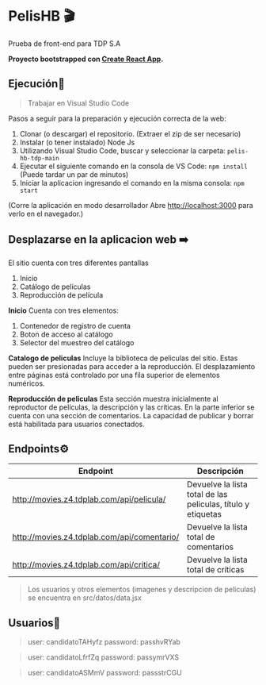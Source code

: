 # PelisHB 🎬 
Prueba de front-end para TDP S.A 

**Proyecto bootstrapped con [Create React App](https://github.com/facebook/create-react-app).**

## Ejecución🔧 
> Trabajar en Visual Studio Code

Pasos a seguir para la preparación y ejecución correcta de la web:
1. Clonar (o descargar) el repositorio. (Extraer el zip de ser necesario)
2. Instalar (o tener instalado) Node Js
3. Utilizando Visual Studio Code, buscar y seleccionar la carpeta: ```pelis-hb-tdp-main```
4. Ejecutar el siguiente comando en la consola de VS Code: ```npm install``` (Puede tardar un par de minutos)
6. Iniciar la aplicacion ingresando el comando en la misma consola: ```npm start```

(Corre la aplicación en modo desarrollador
Abre [http://localhost:3000](http://localhost:3000) para verlo en el navegador.)

## Desplazarse en la aplicacion web ➡️ 
El sitio cuenta con tres diferentes pantallas
1. Inicio
2. Catálogo de películas
3. Reproducción de película

**Inicio**
Cuenta con tres elementos:
1. Contenedor de registro de cuenta
2. Boton de acceso al catálogo
3. Selector del muestreo del catálogo 

**Catalogo de peliculas**
Incluye la biblioteca de peliculas del sitio. Estas pueden ser presionadas para acceder a la reproducción.
El desplazamiento entre páginas está controlado por una fila superior de elementos numéricos.

**Reproducción de peliculas**
Esta sección muestra inicialmente al reproductor de películas, la descripción y las críticas. En la parte inferior se cuenta con una sección de comentarios. La capacidad de publicar y borrar está habilitada para usuarios conectados.

## Endpoints⚙️ 

| Endpoint                                                          | Descripción |
|---------------------------------------------------------------------|-------------|
| http://movies.z4.tdplab.com/api/pelicula/                                      | Devuelve la lista total de las peliculas, título y etiquetas |
| http://movies.z4.tdplab.com/api/comentario/                                      | Devuelve la lista total de comentarios |
| http://movies.z4.tdplab.com/api/critica/                                      | Devuelve la lista total de críticas |

>Los usuarios y otros elementos (imagenes y descripcion de peliculas) se encuentra en src/datos/data.jsx

## Usuarios👥
> user: candidatoTAHyfz
> password: passhvRYab

> user: candidatoLfrfZq
> password: passymrVXS

> user: candidatoASMmV
> password: passstrCGU

